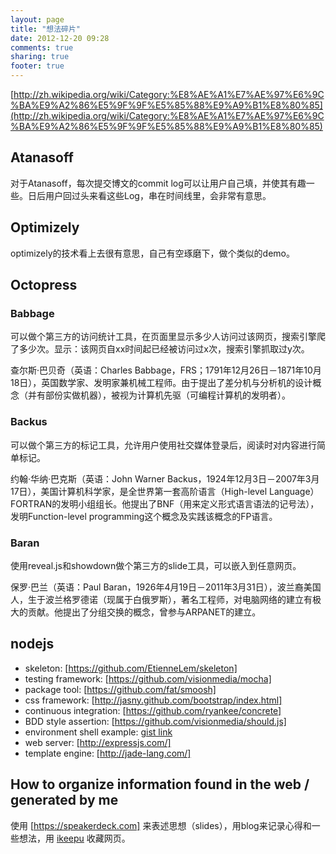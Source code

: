 ```yaml
---
layout: page
title: "想法碎片"
date: 2012-12-20 09:28
comments: true
sharing: true
footer: true
---
```


[http://zh.wikipedia.org/wiki/Category:%E8%AE%A1%E7%AE%97%E6%9C%BA%E9%A2%86%E5%9F%9F%E5%85%88%E9%A9%B1%E8%80%85](http://zh.wikipedia.org/wiki/Category:%E8%AE%A1%E7%AE%97%E6%9C%BA%E9%A2%86%E5%9F%9F%E5%85%88%E9%A9%B1%E8%80%85)

## Atanasoff

对于Atanasoff，每次提交博文的commit log可以让用户自己填，并使其有趣一些。日后用户回过头来看这些Log，串在时间线里，会非常有意思。

## Optimizely

optimizely的技术看上去很有意思，自己有空琢磨下，做个类似的demo。

## Octopress

### Babbage

可以做个第三方的访问统计工具，在页面里显示多少人访问过该网页，搜索引擎爬了多少次。显示：该网页自xx时间起已经被访问过x次，搜索引擎抓取过y次。

查尔斯·巴贝奇（英语：Charles Babbage，FRS；1791年12月26日－1871年10月18日），英国数学家、发明家兼机械工程师。由于提出了差分机与分析机的设计概念（并有部份实做机器），被视为计算机先驱（可编程计算机的发明者）。

### Backus

可以做个第三方的标记工具，允许用户使用社交媒体登录后，阅读时对内容进行简单标记。

约翰·华纳·巴克斯（英语：John Warner Backus，1924年12月3日－2007年3月17日），美国计算机科学家，是全世界第一套高阶语言（High-level Language）FORTRAN的发明小组组长。他提出了BNF（用来定义形式语言语法的记号法），发明Function-level programming这个概念及实践该概念的FP语言。

### Baran

使用reveal.js和showdown做个第三方的slide工具，可以嵌入到任意网页。

保罗·巴兰（英语：Paul Baran，1926年4月19日－2011年3月31日），波兰裔美国人，生于波兰格罗德诺（现属于白俄罗斯），著名工程师，对电脑网络的建立有极大的贡献。他提出了分组交换的概念，曾参与ARPANET的建立。



## nodejs

* skeleton: [https://github.com/EtienneLem/skeleton]
* testing framework: [https://github.com/visionmedia/mocha]
* package tool: [https://github.com/fat/smoosh]
* css framework: [http://jasny.github.com/bootstrap/index.html]
* continuous integration: [https://github.com/ryankee/concrete]
* BDD style assertion: [https://github.com/visionmedia/should.js]
* environment shell example: [gist link](https://raw.github.com/gist/1658930/17e51bef9a33e8f39560d118c9e4f1f49e6cabc3/mocha_sample_project_install.sh)
* web server: [http://expressjs.com/]
* template engine: [http://jade-lang.com/]

## How to organize information found in the web / generated by me

使用 [https://speakerdeck.com] 来表述思想（slides），用blog来记录心得和一些想法，用 [ikeepu](http://ikeepu.com) 收藏网页。


